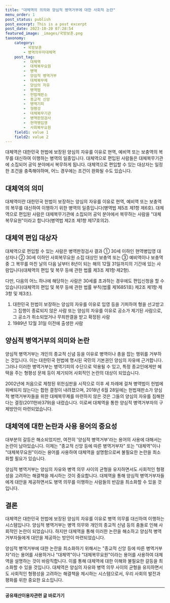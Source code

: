 ```yaml
---
title: "대체역의 의의와 양심적 병역거부에 대한 사회적 논란"
menu_order: 1
post_status: publish
post_excerpt: This is a post excerpt
post_date: 2023-10-20 07:28:54
featured_image: _images/국방보훈.png
taxonomy:
    category:
        - 국방보훈
        - 병역의무자대체역
    post_tag:
        -  대체역
        -  대체복무요원
        -  병역
        -  양심적 병역거부
        -  대체복무제
        -  양심의 자유
        -  병역법
        -  헌법재판소
        -  종교적 신앙
        -  병역기피
        -  형평성
        -  대체복무기관
        -  병역판정검사
        -  현역병입영
        -  사회복무요원
    field1: value 1
    field2: value 2
---
```




대체역은 대한민국 헌법에 보장된 양심의 자유를 이유로 현역, 예비역 또는 보충역의 복무를 대신하여 이행하는 병역의 일종입니다. 대체역으로 편입된 사람들은 대체복무기관에 소집되어 공익 분야에서 복무하게 됩니다. 대체역으로 편입할 수 있는 대상자는 일정한 조건을 충족해야하며, 어느 경우에는 조건이 완화될 수도 있습니다.

## 대체역의 의미

대체역이란 대한민국 헌법이 보장하는 양심의 자유를 이유로 현역, 예비역 또는 보충역의 복무를 대신하여 이행하기 위한 병역의 일종입니다(병역법 제5조 제1항 제6호). 대체역으로 편입된 사람은 대체복무기관에 소집되어 공익 분야에서 복무하는 사람을 "대체복무요원"이라고 합니다(병역법 제2조 제1항 제17호의2).

## 대체역 편입 대상자

대체역으로 편입할 수 있는 사람은 병역판정검사 결과 ① 30세 이하인 현역병입영 대상자나 ② 30세 이하인 사회복무요원 소집 대상인 보충역 또는 ③ 예비역이나 보충역 중 그 복무를 마친 날의 다음 날부터 8년이 되는 해의 12월 31일까지의 기간에 있는 사람입니다(대체역의 편입 및 복무 등에 관한 법률 제3조 제1항·제2항).

다만, 다음의 어느 하나에 해당하는 사람은 30세를 초과하는 경우에도 편입신청을 할 수 있습니다(대체역의 편입 및 복무 등에 관한 법률 부칙(법률 제16851호) 제2조 제1항·제3항 및 제3조).

1. 대한민국 헌법이 보장하는 양심의 자유를 이유로 입영 등을 기피하여 형을 선고받고 그 집행이 종료되지 않은 사람 또는 양심의 자유를 이유로 공소가 제기된 사람으로, 그 공소가 취소되었거나 무죄판결을 받고 확정된 사람
2. 1989년 12월 31일 이전에 출생한 사람

## 양심적 병역거부의 의미와 논란

양심적 병역거부는 개인의 종교적 신념 등을 이유로 병역이나 총을 잡는 행위를 거부하는 것입니다. 이는 대한민국 헌법에 명시된 국민의 기본권인 양심의 자유에 근거합니다. 그러나 이러한 병역거부는 병역기피의 수단으로 악용될 수 있고, 특정 종교인에게만 혜택을 주는 형평성 문제 등이 제기되어 사회적인 논란의 대상이 되었습니다.

2002년에 처음으로 제청된 위헌심판을 시작으로 이후 세 차례에 걸쳐 병역법이 헌법에 위배되지 않는다는 합헌 결정이 내려졌으며, 2018년 6월 28일에는 헌법재판소가 양심적 병역거부자들을 위한 대체복무제를 마련하지 않은 것은 그들의 양심의 자유를 침해한다는 결정(2011헌바379)을 내렸습니다. 이로써 대체역을 통한 양심적 병역거부자의 구제방안이 마련되었습니다.

## 대체역에 대한 논란과 사용 용어의 중요성

대부분의 갈등은 해소되었지만, 여전히 '양심적 병역거부'라는 용어의 사용에 대해서는 논란이 남아있습니다. 이제는 "종교적 신앙 등에 따른 병역거부자" 또는 "대체역"이나 "대체복무요원"이라는 용어를 사용하여 대체역을 설명함으로써 불필요한 논란을 최소화할 필요가 있습니다.

양심적 병역거부는 양심의 자유와 병역 의무 사이의 균형을 유지하면서도 사회적인 형평성을 고려하는 해결책을 제시하는 것이 중요합니다. 대체역을 통해 양심적 병역거부자들에게 대안을 제공하면서도 병역 의무를 이행하는 사람들의 반감을 최소화할 수 있을 것입니다.

## 결론

대체역은 대한민국 헌법에 보장된 양심의 자유를 이유로 병역 의무를 대신하여 이행하는 시스템입니다. 양심적 병역거부는 병역 의무와 개인의 종교적 신념 등의 충돌로 인해 사회적인 논란이 되었습니다. 하지만 대체역을 통해 이러한 논란을 해소하고 양심적 병역거부자들에게 대안을 제공하는 방안이 마련되었습니다.

양심적 병역거부에 대한 논란을 최소화하기 위해서는 "종교적 신앙 등에 따른 병역거부자"라는 용어를 사용하거나 "대체역"이나 "대체복무요원"이라는 용어를 사용하여 대체역을 설명하는 것이 바람직합니다. 이를 통해 대체역에 대한 이해와 불필요한 갈등을 최소화할 수 있을 것입니다. 대체역은 양심의 자유와 병역 의무 사이의 균형을 유지하면서도 사회적인 형평성을 고려하는 해결책을 제시하는 시스템으로서, 우리 사회의 발전과 평화를 위한 중요한 요소입니다.

<!-- wp:separator -->
<hr class="wp-block-separator has-alpha-channel-opacity"/>
<!-- /wp:separator -->
<!-- wp:group {"backgroundColor":"base","layout":{"type":"constrained"}} -->
<div class="wp-block-group has-base-background-color has-background"><!-- wp:paragraph {"align":"center","fontSize":"large"} -->
<p class="has-text-align-center has-large-font-size"><strong>공유재산이용자관련 글 바로가기</strong></p>
<!-- /wp:paragraph -->


<!-- wp:latest-posts{"categories": [{"id": 1570, "count": 19, "description": "", "link": "https://uknowlaw.com/category/%ea%b3%b5%ec%9c%a0%ec%9e%ac%ec%82%b0%ec%9d%b4%ec%9a%a9%ec%9e%90/", "name": "공유재산이용자", "slug": "공유재산이용자", "taxonomy": "category", "parent": 0, "meta": [],"_links":{"self":[{"href":"https://uknowlaw.com/wp-
json/wp/v2/categories/1570"}],"collection":[{"href":"https://uknowlaw.com/wp-json/wp/v2/categories"}],"about":[{"href":"https://uknowlaw.com/wp-
json/wp/v2/taxonomies/category"}],"wp:post_type":[{"href":"https://uknowlaw.com/wp-json/wp/v2/posts?categories=
1570"}],"curies":[{"name":"wp","href":"https://api.w.org/{rel}","templated":true}]}}],"postsToShow":100,"excerptLength":28,"postLayout":"grid","columns":2,"featuredImageAlign":"left","featuredImageSizeSlug":"large","fontSize":"medium"} /-->
</div>
<!-- /wp:group -->
    